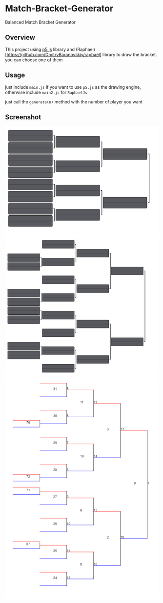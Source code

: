 # Match-Bracket-Generator
Balanced Match Bracket Generator

## Overview
This project using [p5.js](https://p5js.org/) library and (Raphael)[https://github.com/DmitryBaranovskiy/raphael] library to draw the bracket. you can choose one of them

## Usage
just include `main.js` if you want to use `p5.js` as the drawing engine, otherwise include `main2.js` for `RaphaelJs`

just call the `generate(n)` method with the number of player you want

## Screenshot

![](https://github.com/share424/Match-Bracket-Generator/blob/master/screenshot/raphael1.png?raw=true)
![](https://github.com/share424/Match-Bracket-Generator/blob/master/screenshot/raphael2.png?raw=true)
![](https://github.com/share424/Match-Bracket-Generator/blob/master/screenshot/p5js.png?raw=true)
